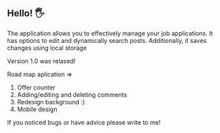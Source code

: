 ## Hello! 🖐

The application allows you to effectively manage your job applications. It has options to edit and dynamically search posts. Additionally, it saves changes using local storage


Version 1.0 was relased! 

Road map aplication => 

1. Offer counter
2. Adding/editing and deleting comments 
3. Redesign background :)
4. Mobile design 

If you noticed bugs or have advice please write to me!
